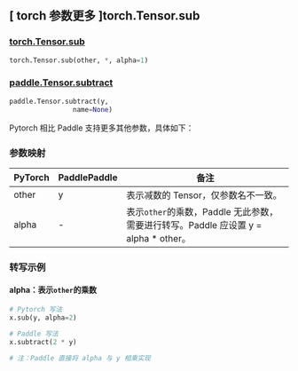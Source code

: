 ## [ torch 参数更多 ]torch.Tensor.sub
### [torch.Tensor.sub](https://pytorch.org/docs/stable/generated/torch.Tensor.sub.html#torch.Tensor.sub)

```python
torch.Tensor.sub(other, *, alpha=1)
```

### [paddle.Tensor.subtract](https://www.paddlepaddle.org.cn/documentation/docs/zh/api/paddle/subtract_cn.html#subtract)

```python
paddle.Tensor.subtract(y,
                name=None)
```

Pytorch 相比 Paddle 支持更多其他参数，具体如下：
### 参数映射
| PyTorch       | PaddlePaddle | 备注                                                   |
| ------------- | ------------ | ------------------------------------------------------ |
| other         | y            | 表示减数的 Tensor，仅参数名不一致。  |
| alpha         | -            | 表示`other`的乘数，Paddle 无此参数，需要进行转写。Paddle 应设置 y = alpha * other。  |


### 转写示例
#### alpha：表示`other`的乘数
```python
# Pytorch 写法
x.sub(y, alpha=2)

# Paddle 写法
x.subtract(2 * y)

# 注：Paddle 直接将 alpha 与 y 相乘实现
```

